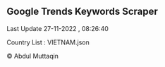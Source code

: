

## Google Trends Keywords Scraper 
 
Last Update 27-11-2022 , 08:26:40

Country List :
VIETNAM.json



© Abdul Muttaqin 
